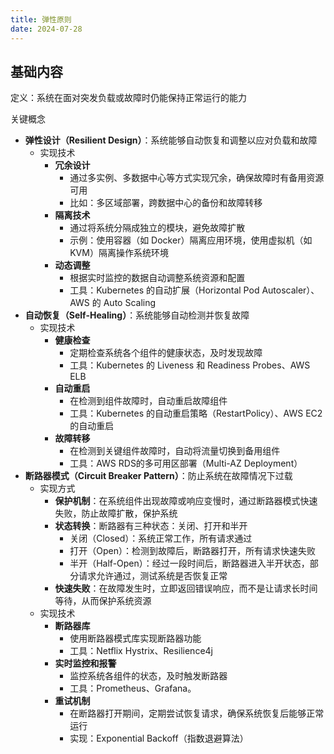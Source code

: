```yaml
---
title: 弹性原则
date: 2024-07-28
---
```

## 基础内容

定义：系统在面对突发负载或故障时仍能保持正常运行的能力

关键概念

- **弹性设计（Resilient Design）**：系统能够自动恢复和调整以应对负载和故障
    - 实现技术
        - **冗余设计**
            - 通过多实例、多数据中心等方式实现冗余，确保故障时有备用资源可用
            - 比如：多区域部署，跨数据中心的备份和故障转移
        - **隔离技术**
            - 通过将系统分隔成独立的模块，避免故障扩散
            - 示例：使用容器（如 Docker）隔离应用环境，使用虚拟机（如 KVM）隔离操作系统环境
        - **动态调整**
            - 根据实时监控的数据自动调整系统资源和配置
            - 工具：Kubernetes 的自动扩展（Horizontal Pod Autoscaler）、AWS 的 Auto Scaling
- **自动恢复（Self-Healing）**：系统能够自动检测并恢复故障
    - 实现技术
        - **健康检查**
            - 定期检查系统各个组件的健康状态，及时发现故障
            - 工具：Kubernetes 的 Liveness 和 Readiness Probes、AWS ELB
        - **自动重启**
            - 在检测到组件故障时，自动重启故障组件
            - 工具：Kubernetes 的自动重启策略（RestartPolicy）、AWS EC2 的自动重启
        - **故障转移**
            - 在检测到关键组件故障时，自动将流量切换到备用组件
            - 工具：AWS RDS的多可用区部署（Multi-AZ Deployment）
- **断路器模式（Circuit Breaker Pattern）**：防止系统在故障情况下过载
    - 实现方式
        - **保护机制**：在系统组件出现故障或响应变慢时，通过断路器模式快速失败，防止故障扩散，保护系统
        - **状态转换**：断路器有三种状态：关闭、打开和半开
            - 关闭（Closed）：系统正常工作，所有请求通过
            - 打开（Open）：检测到故障后，断路器打开，所有请求快速失败
            - 半开（Half-Open）：经过一段时间后，断路器进入半开状态，部分请求允许通过，测试系统是否恢复正常
        - **快速失败**：在故障发生时，立即返回错误响应，而不是让请求长时间等待，从而保护系统资源
    - 实现技术
        - **断路器库**
            - 使用断路器模式库实现断路器功能
            - 工具：Netflix Hystrix、Resilience4j
        - **实时监控和报警**
            - 监控系统各组件的状态，及时触发断路器
            - 工具：Prometheus、Grafana。
        - **重试机制**
            - 在断路器打开期间，定期尝试恢复请求，确保系统恢复后能够正常运行
            - 实现：Exponential Backoff（指数退避算法）
